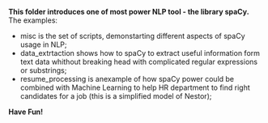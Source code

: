 **This folder introduces one of most power NLP tool - the library spaCy.**  
The examples:  
- misc is the set of scripts, demonstarting different aspects of spaCy usage in NLP;
- data_extrtaction shows how to spaCy to extract useful information form text data whithout breaking head with complicated regular expressions or substrings;  
- resume_processing is anexample of how spaCy power could be combined with Machine Learning to help HR department to find right candidates for a job (this is a simplified model of Nestor);  

**Have Fun!**
